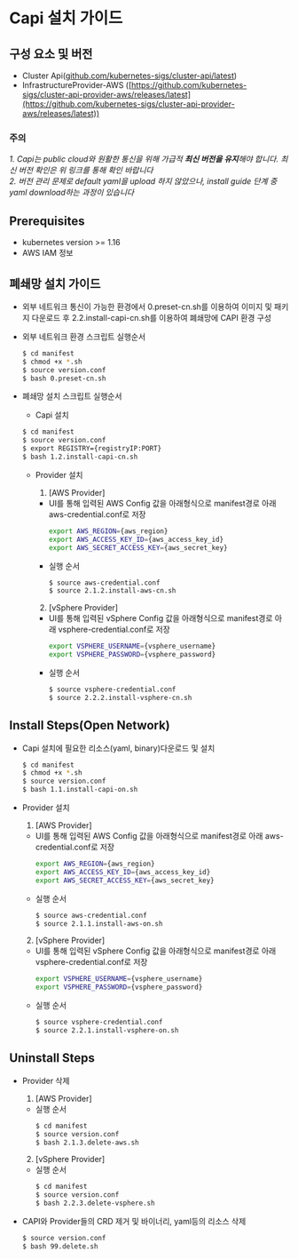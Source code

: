 
# Capi 설치 가이드

## 구성 요소 및 버전
* Cluster Api([github.com/kubernetes-sigs/cluster-api/latest](https://github.com/kubernetes-sigs/cluster-api/releases/latest))
* InfrastructureProvider-AWS ([https://github.com/kubernetes-sigs/cluster-api-provider-aws/releases/latest](https://github.com/kubernetes-sigs/cluster-api-provider-aws/releases/latest))

 ### **주의**
 _1. Capi는 public cloud와 원활한 통신을 위해 가급적 **최신 버전을 유지**해야 합니다. 최신 버전 확인은 위 링크를 통해 확인 바랍니다_
 <br>_2. 버전 관리 문제로 default yaml을 upload 하지 않았으나, install guide 단계 중 yaml download하는 과정이 있습니다_ 

## Prerequisites
* kubernetes version >= 1.16
* AWS IAM 정보

## 폐쇄망 설치 가이드
* 외부 네트워크 통신이 가능한 환경에서 0.preset-cn.sh를 이용하여 이미지 및 패키지 다운로드 후 2.2.install-capi-cn.sh를 이용하여 폐쇄망에 CAPI 환경 구성
* 외부 네트워크 환경 스크립트 실행순서
    ```bash
    $ cd manifest
    $ chmod +x *.sh
    $ source version.conf
    $ bash 0.preset-cn.sh
    ```

* 폐쇄망 설치 스크립트 실행순서
    * Capi 설치
    ```bash
    $ cd manifest
    $ source version.conf
    $ export REGISTRY={registryIP:PORT}
    $ bash 1.2.install-capi-cn.sh
    ```
    
    * Provider 설치
        1. [AWS Provider]
        * UI를 통해 입력된 AWS Config 값을 아래형식으로 manifest경로 아래 aws-credential.conf로 저장
            ```bash
            export AWS_REGION={aws_region}
            export AWS_ACCESS_KEY_ID={aws_access_key_id}
            export AWS_SECRET_ACCESS_KEY={aws_secret_key}
            ```
        * 실행 순서
            ```bash
            $ source aws-credential.conf
            $ source 2.1.2.install-aws-cn.sh
            ```

        2. [vSphere Provider]
        * UI를 통해 입력된 vSphere Config 값을 아래형식으로 manifest경로 아래 vsphere-credential.conf로 저장
            ```bash
            export VSPHERE_USERNAME={vsphere_username}
            export VSPHERE_PASSWORD={vsphere_password}
            ```
        * 실행 순서
            ```bash
            $ source vsphere-credential.conf
            $ source 2.2.2.install-vsphere-cn.sh
            ```
## Install Steps(Open Network)
* Capi 설치에 필요한 리소스(yaml, binary)다운로드 및 설치
    ```bash
    $ cd manifest
    $ chmod +x *.sh
    $ source version.conf
    $ bash 1.1.install-capi-on.sh
    ```

* Provider 설치
    1. [AWS Provider]
    * UI를 통해 입력된 AWS Config 값을 아래형식으로 manifest경로 아래 aws-credential.conf로 저장
        ```bash
        export AWS_REGION={aws_region}
        export AWS_ACCESS_KEY_ID={aws_access_key_id}
        export AWS_SECRET_ACCESS_KEY={aws_secret_key}
        ```
    * 실행 순서
        ```bash
        $ source aws-credential.conf
        $ source 2.1.1.install-aws-on.sh
        ```

    2. [vSphere Provider]
    * UI를 통해 입력된 vSphere Config 값을 아래형식으로 manifest경로 아래 vsphere-credential.conf로 저장
        ```bash
        export VSPHERE_USERNAME={vsphere_username}
        export VSPHERE_PASSWORD={vsphere_password}
        ```
    * 실행 순서
        ```bash
        $ source vsphere-credential.conf
        $ source 2.2.1.install-vsphere-on.sh
        ```

## Uninstall Steps
* Provider 삭제
    1. [AWS Provider]
    * 실행 순서
        ```bash
        $ cd manifest
        $ source version.conf
        $ bash 2.1.3.delete-aws.sh
        ```

    2. [vSphere Provider]
    * 실행 순서
        ```bash
        $ cd manifest
        $ source version.conf
        $ bash 2.2.3.delete-vsphere.sh
        ```

* CAPI와 Provider들의 CRD 제거 및 바이너리, yaml등의 리소스 삭제
    ```bash
    $ source version.conf
    $ bash 99.delete.sh
    ```